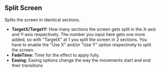 ## Split Screen
Splits the screen in identical sections.

- **TargetX/TargetY:** How many sections the screen gets split in the X-axis and Y-axis respectively. The number you input here gets one more added, so with "TargetX" at 1 you split the screen in 2 sections. You have to enable the "Use X" and/or "Use Y" option respectively to split the screen.
- **FadeTime:** Time for the effect to apply fully.
- **Easing:** Easing options change the way the movements start and end their transitions